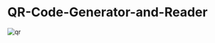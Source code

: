 # QR-Code-Generator-and-Reader

![qr](https://user-images.githubusercontent.com/63969045/163029932-fbc7a830-ae99-43e7-9483-e72c4e068ee0.png)

